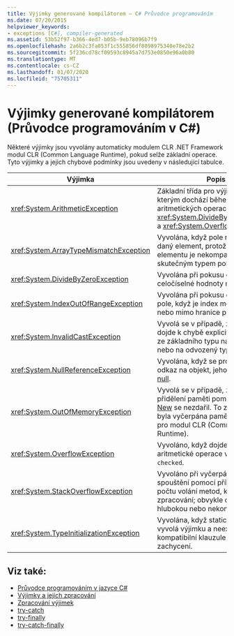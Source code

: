```yaml
---
title: Výjimky generované kompilátorem – C# Průvodce programováním
ms.date: 07/20/2015
helpviewer_keywords:
- exceptions [C#], compiler-generated
ms.assetid: 53b52f97-b366-4ed7-b05b-9eb78096b7f9
ms.openlocfilehash: 2a6b2c3fa053f1c555856df8098975340e78e2b2
ms.sourcegitcommit: 5f236cd78cf09593c8945a7d753e0850e96a0b80
ms.translationtype: MT
ms.contentlocale: cs-CZ
ms.lasthandoff: 01/07/2020
ms.locfileid: "75705311"
---
```

# <a name="compiler-generated-exceptions-c-programming-guide"></a>Výjimky generované kompilátorem (Průvodce programováním v C#)
Některé výjimky jsou vyvolány automaticky modulem CLR .NET Framework modul CLR (Common Language Runtime), pokud selže základní operace. Tyto výjimky a jejich chybové podmínky jsou uvedeny v následující tabulce.  
  
|Výjimka|Popis|  
|---------------|-----------------|  
|<xref:System.ArithmeticException>|Základní třída pro výjimky, ke kterým dochází během aritmetických operací, například <xref:System.DivideByZeroException> a <xref:System.OverflowException>.|  
|<xref:System.ArrayTypeMismatchException>|Vyvolána, když pole nemůže uložit daný element, protože skutečný typ elementu je nekompatibilní se skutečným typem pole.|  
|<xref:System.DivideByZeroException>|Vyvolána při pokusu o rozdělení celočíselné hodnoty nulou.|  
|<xref:System.IndexOutOfRangeException>|Vyvolána při pokusu o indexování pole, když je index menší než nula nebo mimo hranice pole.|  
|<xref:System.InvalidCastException>|Vyvolá se v případě, že při spuštění dojde k chybě explicitního převodu ze základního typu na rozhraní nebo na odvozený typ.|  
|<xref:System.NullReferenceException>|Vyvolána, když se provede pokus o odkaz na objekt, jehož hodnota je [null](../../language-reference/keywords/null.md).|  
|<xref:System.OutOfMemoryException>|Vyvolá se v případě, že pokus o přidělení paměti pomocí operátoru [New](../../language-reference/operators/new-operator.md) se nezdařil. To znamená, že byla vyčerpána paměť dostupná pro modul CLR (Common Language Runtime).|  
|<xref:System.OverflowException>|Vyvoláno, když dojde k přetečení aritmetické operace v kontextu `checked`.|  
|<xref:System.StackOverflowException>|Vyvoláno při vyčerpání zásobníku spouštění pomocí příliš velkého počtu volání metod, které čekají na zpracování; obvykle označuje velmi hlubokou nebo nekonečnou rekurzi.|  
|<xref:System.TypeInitializationException>|Vyvolána, když statický konstruktor vyvolá výjimku a neexistuje žádná kompatibilní klauzule `catch` pro zachycení.|  
  
## <a name="see-also"></a>Viz také:

- [Průvodce programováním v jazyce C#](../index.md)
- [Výjimky a jejich zpracování](./index.md)
- [Zpracování výjimek](./exception-handling.md)
- [try-catch](../../language-reference/keywords/try-catch.md)
- [try-finally](../../language-reference/keywords/try-finally.md)
- [try-catch-finally](../../language-reference/keywords/try-catch-finally.md)
